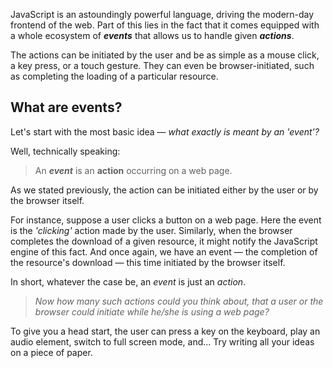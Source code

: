 

JavaScript is an astoundingly powerful language, driving the modern-day frontend of the web. Part of this lies in the fact that it comes equipped with a whole ecosystem of **_events_** that allows us to handle given **_actions_**.

The actions can be initiated by the user and be as simple as a mouse click, a key press, or a touch gesture. They can even be browser-initiated, such as completing the loading of a particular resource.

## What are events?

Let's start with the most basic idea — _what exactly is meant by an 'event'?_

Well, technically speaking:

>An **_event_** is an **action** occurring on a web page.

As we stated previously, the action can be initiated either by the user or by the browser itself.

For instance, suppose a user clicks a button on a web page. Here the event is the _'clicking'_ action made by the user. Similarly, when the browser completes the download of a given resource, it might notify the JavaScript engine of this fact. And once again, we have an event — the completion of the resource's download — this time initiated by the browser itself.

In short, whatever the case be, an _event_ is just an _action_.

> _Now how many such actions could you think about, that a user or the browser could initiate while he/she is using a web page?_

To give you a head start, the user can press a key on the keyboard, play an audio element, switch to full screen mode, and... Try writing all your ideas on a piece of paper.

